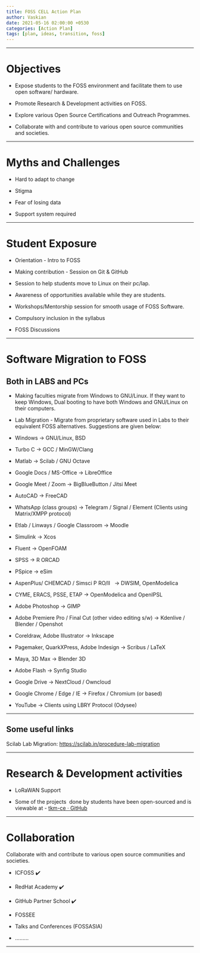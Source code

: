```yaml
---
title: FOSS CELL Action Plan
author: Vaskian
date: 2021-05-16 02:00:00 +0530
categories: [Action Plan]
tags: [plan, ideas, transition, foss]
---
```


---

# Objectives

- Expose students to the FOSS environment and facilitate them to use open software/ hardware.

- Promote Research & Development activities on FOSS.

- Explore various Open Source Certifications and Outreach Programmes.

- Collaborate with and contribute to various open source communities and societies.

---

# Myths and Challenges

- Hard to adapt to change

- Stigma

- Fear of losing data

- Support system required

---

# Student Exposure

- Orientation - Intro to FOSS

- Making contribution - Session on Git & GitHub

- Session to help students move to Linux on their pc/lap.

- Awareness of opportunities available while they are students.

- Workshops/Mentorship session for smooth usage of FOSS Software.

- Compulsory inclusion in the syllabus

- FOSS Discussions

---

# Software Migration to FOSS
## Both in LABS and PCs

- Making faculties migrate from Windows to GNU/Linux. If they want to keep Windows, Dual booting to have both Windows and GNU/Linux on their computers.

- Lab Migration - Migrate from proprietary software used in Labs to their equivalent FOSS alternatives. Suggestions are given below:

- Windows → GNU/Linux, BSD

- Turbo C → GCC / MinGW/Clang

- Matlab → Scilab / GNU Octave

- Google Docs / MS-Office → LibreOffice

- Google Meet / Zoom → BigBlueButton / Jitsi Meet

- AutoCAD → FreeCAD

- WhatsApp (class groups) → Telegram / Signal / Element (Clients using Matrix/XMPP protocol)

- Etlab / Linways / Google Classroom → Moodle

- Simulink → Xcos 

- Fluent → OpenFOAM 

- SPSS → R ORCAD

- PSpice → eSim

- AspenPlus/ CHEMCAD / Simsci P RO/II   → DWSIM, OpenModelica

- CYME, ERACS, PSSE, ETAP → OpenModelica and OpenIPSL 

- Adobe Photoshop → GIMP

- Adobe Premiere Pro / Final Cut (other video editing s/w) → Kdenlive / Blender / Openshot

- Coreldraw, Adobe Illustrator → Inkscape 

- Pagemaker, QuarkXPress, Adobe Indesign → Scribus / LaTeX

- Maya, 3D Max → Blender 3D 

- Adobe Flash → Synfig Studio

- Google Drive → NextCloud / Owncloud

- Google Chrome / Edge / IE → Firefox / Chromium (or based)

- YouTube → Clients using LBRY Protocol (Odysee)

---

## Some useful links

Scilab Lab Migration: https://scilab.in/procedure-lab-migration

---

# Research & Development activities

- LoRaWAN Support

- Some of the projects  done by students have been open-sourced and is viewable at - [tkm-ce · GitHub](https://github.com/tkm-ce)

---

# Collaboration

Collaborate with and contribute to various open source communities and societies.

- ICFOSS ✔️

- RedHat Academy ✔️

- GitHub Partner School ✔️

- FOSSEE

- Talks and Conferences (FOSSASIA)

- ………

---
